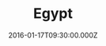 ---
title: "Egypt"
image: "https://i.imgur.com/MuLYIpM.jpg"
date: "2016-01-17T09:30:00.000Z"
video:
  type: "vimeo"
  id: 152157187
speaker:
  name: "Bart Wilkins"
  permalink: "bart-wilkins"
series: "all-aboard"
---